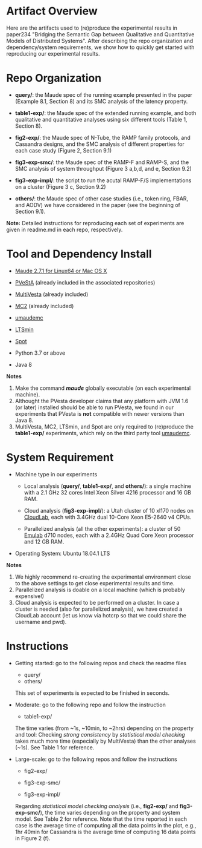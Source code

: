 # Artifact Overview

Here are the artifacts used to (re)produce the experimental results in paper234 "Bridging the Semantic Gap between Qualitative and Quantitative Models of Distributed Systems". After describing the repo organization and dependency/system requirements, we show how to quickly get started with reproducing our experimental results.

# Repo Organization

- **query/**: the Maude spec of the running example presented in the paper (Example 8.1, Section 8) and its SMC analysis of the latency property. 

- **table1-exp/**: the Maude spec of the extended running example, and both qualitative and quantitative analyses using six different tools (Table 1, Section 8).

- **fig2-exp/**: the Maude spec of N-Tube, the RAMP family protocols, and Cassandra designs, and the SMC analysis of different properties for each case study (Figure 2, Section 9.1)

- **fig3-exp-smc/**: the Maude spec of the RAMP-F and RAMP-S, and the SMC analysis of system throughput (Figure 3 a,b,d, and e, Section 9.2)

- **fig3-exp-impl/**: the script to run the acutal RAMP-F/S implementations on a cluster (Figure 3 c, Section 9.2)

- **others/**: the Maude spec of other case studies (i.e., token ring, FBAR, and AODV) we have considered in the paper (see the beginning of Section 9.1).

**Note:** Detailed instructions for reproducing each set of experiments are given in readme.md in each repo, respectively.

# Tool and Dependency Install

- [Maude 2.7.1 for Linux64 or Mac OS X](http://maude.cs.illinois.edu/w/index.php/All_Maude_2_versions) 

- [PVeStA](http://maude.cs.uiuc.edu/tools/pvesta/download.html) (already included in the associated repositories)

-  [MultiVesta](https://alumnisssup-my.sharepoint.com/personal/andrea_vandin_santannapisa_it/_layouts/15/onedrive.aspx?id=%2Fpersonal%2Fandrea%5Fvandin%5Fsantannapisa%5Fit%2FDocuments%2FDISTR%2FMultiVeStA%2Fmultivesta%2Ejar&parent=%2Fpersonal%2Fandrea%5Fvandin%5Fsantannapisa%5Fit%2FDocuments%2FDISTR%2FMultiVeStA&ga=1) (already included)

- [MC2](http://people.brunel.ac.uk/~csstdrg/courses/glasgow_courses/website_sysbiomres/software/mc2/) (already included)

- [umaudemc](https://github.com/fadoss/umaudemc)

- [LTSmin](https://ltsmin.utwente.nl/)

- [Spot](https://spot.lrde.epita.fr/)

- Python 3.7 or above

- Java 8

**Notes** 
1. Make the command ***maude*** globally executable (on each experimental machine).
2. Althought the PVesta developer claims that any platform with JVM 1.6 (or later) installed should be able to run PVesta, we found in our experiments that PVesta is **not** compatible with newer versions than Java 8.
3. MultiVesta, MC2, LTSmin, and Spot are only required to (re)produce the **table1-exp/** experiments, which rely on the third party tool [umaudemc](https://github.com/fadoss/umaudemc).


# System Requirement

- Machine type in our experiments
    - Local analysis (**query/**, **table1-exp/**, and **others/**): a single machine with a 2.1 GHz 32 cores Intel Xeon Silver 4216 processor and 16 GB RAM.
    
    - Cloud analysis (**fig3-exp-impl/**): a Utah cluster of 10 xl170 nodes on [CloudLab](https://www.cloudlab.us/), each with 3.4GHz dual 10-Core Xeon E5-2640 v4 CPUs.
    
    - Parallelized analysis (all the other experiments): a cluster of 50 [Emulab](https://www.emulab.net) d710 nodes, each with a 2.4GHz Quad Core Xeon processor and 12 GB RAM.
    


- Operating System: Ubuntu 18.04.1 LTS

**Notes**
1. We highly recommend re-creating the experimental environment close to the above settings to get close experimental results and time.
2. Parallelized analysis is doable on a local machine (which is probably expensive!)
3. Cloud analysis is expected to be performed on a cluster. In case a cluster is needed (also for  parallelized analysis), we have created a CloudLab account (let us know via hotcrp so that we could share the username and pwd). 

# Instructions
- Getting started: go to the following repos  and check the readme files
	- query/ 
	- others/
  
  This set of experiments is expected to be finished in seconds.

- Moderate: go to the following repo and follow the instruction
	- table1-exp/
    
  The time varies (from ~1s, ~10min, to ~2hrs) depending on the property and tool: Checking *strong consistency* by *statistical model checking* takes much more time (especially by MultiVesta) than the other analyses (~1s). See Table 1 for reference.
    
- Large-scale: go to the following repos and follow the instructions
	- fig2-exp/

	- fig3-exp-smc/

	- fig3-exp-impl/

  Regarding *statistical model checking analysis* (i.e., **fig2-exp/** and **fig3-exp-smc/**), the time varies depending on the property and system model. See Table 2 for reference. Note that the time reported in each case is the average time of computing all the data points in the plot, e.g., 1hr 40min for Cassandra is the average time of computing 16 data points in Figure 2 (f).

